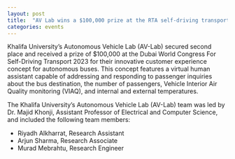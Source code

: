 ```yaml
---
layout: post
title:  "AV Lab wins a $100,000 prize at the RTA self-driving transport challenge 2023"
categories: events
---
```

Khalifa University’s Autonomous Vehicle Lab (AV-Lab) secured second place and received a prize of $100,000 at the Dubai World Congress For Self-Driving Transport 2023 for their innovative customer experience concept for autonomous buses. This concept features a virtual human assistant capable of addressing and responding to passenger inquiries about the bus destination, the number of passengers, Vehicle Interior Air Quality monitoring (VIAQ), and internal and external temperatures.

The Khalifa University’s Autonomous Vehicle Lab (AV-Lab) team was led by Dr. Majid Khonji, Assistant Professor of Electrical and Computer Science, and included the following team members:
- Riyadh Alkharrat, Research Assistant 
- Arjun Sharma, Research Associate 
- Murad Mebrahtu, Research Engineer



